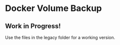 # Docker Volume Backup

## Work in Progress!

Use the files in the legacy folder for a working version.